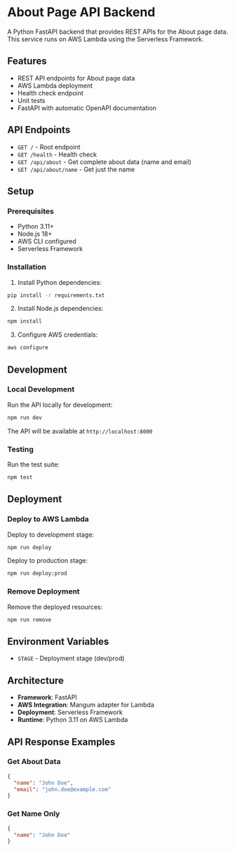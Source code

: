 # About Page API Backend

A Python FastAPI backend that provides REST APIs for the About page data. This service runs on AWS Lambda using the Serverless Framework.

## Features

- REST API endpoints for About page data
- AWS Lambda deployment
- Health check endpoint
- Unit tests
- FastAPI with automatic OpenAPI documentation

## API Endpoints

- `GET /` - Root endpoint
- `GET /health` - Health check
- `GET /api/about` - Get complete about data (name and email)
- `GET /api/about/name` - Get just the name

## Setup

### Prerequisites

- Python 3.11+
- Node.js 18+
- AWS CLI configured
- Serverless Framework

### Installation

1. Install Python dependencies:
```bash
pip install -r requirements.txt
```

2. Install Node.js dependencies:
```bash
npm install
```

3. Configure AWS credentials:
```bash
aws configure
```

## Development

### Local Development

Run the API locally for development:
```bash
npm run dev
```

The API will be available at `http://localhost:8000`

### Testing

Run the test suite:
```bash
npm test
```

## Deployment

### Deploy to AWS Lambda

Deploy to development stage:
```bash
npm run deploy
```

Deploy to production stage:
```bash
npm run deploy:prod
```

### Remove Deployment

Remove the deployed resources:
```bash
npm run remove
```

## Environment Variables

- `STAGE` - Deployment stage (dev/prod)

## Architecture

- **Framework**: FastAPI
- **AWS Integration**: Mangum adapter for Lambda
- **Deployment**: Serverless Framework
- **Runtime**: Python 3.11 on AWS Lambda

## API Response Examples

### Get About Data
```json
{
  "name": "John Doe",
  "email": "john.doe@example.com"
}
```

### Get Name Only
```json
{
  "name": "John Doe"
}
```